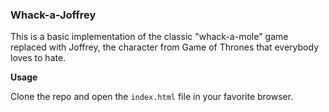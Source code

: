 ### Whack-a-Joffrey

This is a basic implementation of the classic "whack-a-mole" game replaced with Joffrey, the character from Game of Thrones that everybody loves to hate.

**Usage**

Clone the repo and open the <code>index.html</code> file in your favorite browser.

